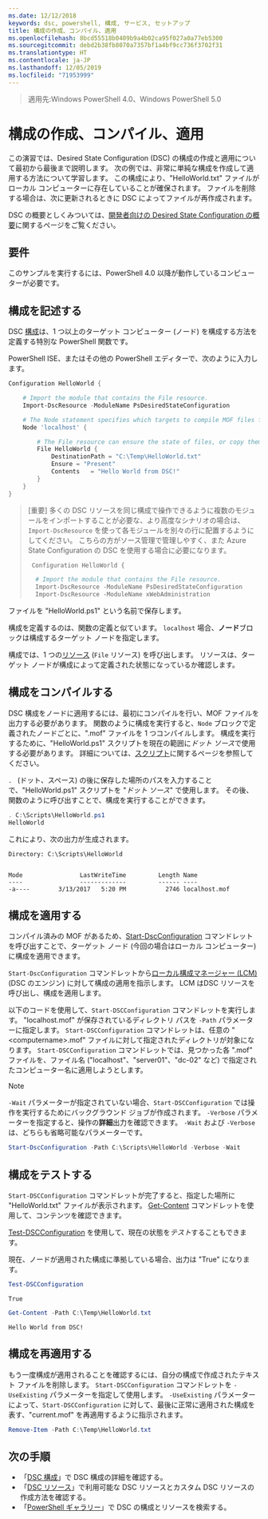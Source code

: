 ```yaml
---
ms.date: 12/12/2018
keywords: dsc, powershell, 構成, サービス, セットアップ
title: 構成の作成、コンパイル、適用
ms.openlocfilehash: 8bcd55518b0409b9a4b02ca95f027a0a77eb5300
ms.sourcegitcommit: debd2b38fb8070a7357bf1a4bf9cc736f3702f31
ms.translationtype: HT
ms.contentlocale: ja-JP
ms.lasthandoff: 12/05/2019
ms.locfileid: "71953999"
---
```

> 適用先:Windows PowerShell 4.0、Windows PowerShell 5.0

# <a name="write-compile-and-apply-a-configuration"></a>構成の作成、コンパイル、適用

この演習では、Desired State Configuration (DSC) の構成の作成と適用について最初から最後まで説明します。
次の例では、非常に単純な構成を作成して適用する方法について学習します。 この構成により、"HelloWorld.txt" ファイルがローカル コンピューターに存在していることが確保されます。 ファイルを削除する場合は、次に更新されるときに DSC によってファイルが再作成されます。

DSC の概要としくみついては、[開発者向けの Desired State Configuration の概要](../overview/overview.md)に関するページをご覧ください。

## <a name="requirements"></a>要件

このサンプルを実行するには、PowerShell 4.0 以降が動作しているコンピューターが必要です。

## <a name="write-the-configuration"></a>構成を記述する

DSC [構成](configurations.md)は、1 つ以上のターゲット コンピューター (ノード) を構成する方法を定義する特別な PowerShell 関数です。

PowerShell ISE、またはその他の PowerShell エディターで、次のように入力します。

```powershell
Configuration HelloWorld {

    # Import the module that contains the File resource.
    Import-DscResource -ModuleName PsDesiredStateConfiguration

    # The Node statement specifies which targets to compile MOF files for, when this configuration is executed.
    Node 'localhost' {

        # The File resource can ensure the state of files, or copy them from a source to a destination with persistent updates.
        File HelloWorld {
            DestinationPath = "C:\Temp\HelloWorld.txt"
            Ensure = "Present"
            Contents   = "Hello World from DSC!"
        }
    }
}
```

> [重要] 多くの DSC リソースを同じ構成で操作できるように複数のモジュールをインポートすることが必要な、より高度なシナリオの場合は、`Import-DscResource` を使って各モジュールを別々の行に配置するようにしてください。
> こちらの方がソース管理で管理しやすく、また Azure State Configuration の DSC を使用する場合に必要になります。
>
> ```powershell
>  Configuration HelloWorld {
>
>   # Import the module that contains the File resource.
>   Import-DscResource -ModuleName PsDesiredStateConfiguration
>   Import-DscResource -ModuleName xWebAdministration
>
> ```

ファイルを "HelloWorld.ps1" という名前で保存します。

構成を定義するのは、関数の定義と似ています。 `localhost` 場合、**ノード**ブロックは構成するターゲット ノードを指定します。

構成では、1 つの[リソース](../resources/resources.md) (`File` リソース) を呼び出します。 リソースは、ターゲット ノードが構成によって定義された状態になっているか確認します。

## <a name="compile-the-configuration"></a>構成をコンパイルする

DSC 構成をノードに適用するには、最初にコンパイルを行い、MOF ファイルを出力する必要があります。
関数のように構成を実行すると、`Node` ブロックで定義されたノードごとに、".mof" ファイルを 1 つコンパイルします。
構成を実行するために、"HelloWorld.ps1" スクリプトを現在の範囲に*ドット ソース*で使用する必要があります。
詳細については、[スクリプト](/powershell/module/microsoft.powershell.core/about/about_scripts?view=powershell-6#script-scope-and-dot-sourcing)に関するページを参照してください。

<!-- markdownlint-disable MD038 -->
`. ` (ドット、スペース) の後に保存した場所のパスを入力することで、"HelloWorld.ps1" スクリプトを "*ドット ソース*" で使用します。 その後、関数のように呼び出すことで、構成を実行することができます。
<!-- markdownlint-enable MD038 -->

```powershell
. C:\Scripts\HelloWorld.ps1
HelloWorld
```

これにより、次の出力が生成されます。

```output
Directory: C:\Scripts\HelloWorld


Mode                LastWriteTime         Length Name
----                -------------         ------ ----
-a----        3/13/2017   5:20 PM           2746 localhost.mof
```

## <a name="apply-the-configuration"></a>構成を適用する

コンパイル済みの MOF があるため、[Start-DscConfiguration](/powershell/module/psdesiredstateconfiguration/start-dscconfiguration) コマンドレットを呼び出すことで、ターゲット ノード (今回の場合はローカル コンピューター) に構成を適用できます。

`Start-DscConfiguration` コマンドレットから[ローカル構成マネージャー (LCM)](../managing-nodes/metaConfig.md) (DSC のエンジン) に対して構成の適用を指示します。
LCM はDSC リソースを呼び出し、構成を適用します。

以下のコードを使用して、`Start-DSCConfiguration` コマンドレットを実行します。 "localhost.mof" が保存されているディレクトリ パスを `-Path` パラメーターに指定します。 `Start-DSCConfiguration` コマンドレットは、任意の "\<computername\>.mof" ファイルに対して指定されたディレクトリが対象になります。 `Start-DSCConfiguration` コマンドレットでは、見つかった各 ".mof" ファイルを、ファイル名 ("localhost"、"server01"、"dc-02" など) で指定されたコンピューター名に適用しようとします。

> [!NOTE]
> `-Wait` パラメーターが指定されていない場合、`Start-DSCConfiguration` では操作を実行するためにバックグラウンド ジョブが作成されます。 `-Verbose` パラメーターを指定すると、操作の**詳細**出力を確認できます。 `-Wait` および `-Verbose` は、どちらも省略可能なパラメーターです。

```powershell
Start-DscConfiguration -Path C:\Scripts\HelloWorld -Verbose -Wait
```

## <a name="test-the-configuration"></a>構成をテストする

`Start-DSCConfiguration` コマンドレットが完了すると、指定した場所に "HelloWorld.txt" ファイルが表示されます。 [Get-Content](/powershell/module/microsoft.powershell.management/get-content) コマンドレットを使用して、コンテンツを確認できます。

[Test-DSCConfiguration](/powershell/module/psdesiredstateconfiguration/Test-DSCConfiguration) を使用して、現在の状態を*テスト*することもできます。

現在、ノードが適用された構成に準拠している場合、出力は "True" になります。

```powershell
Test-DSCConfiguration
```

```output
True
```

```powershell
Get-Content -Path C:\Temp\HelloWorld.txt
```

```output
Hello World from DSC!
```

## <a name="re-applying-the-configuration"></a>構成を再適用する

もう一度構成が適用されることを確認するには、自分の構成で作成されたテキスト ファイルを削除します。 `Start-DSCConfiguration` コマンドレットを `-UseExisting` パラメーターを指定して使用します。 `-UseExisting` パラメーターによって、`Start-DSCConfiguration` に対して、最後に正常に適用された構成を表す、"current.mof" を再適用するように指示されます。

```powershell
Remove-Item -Path C:\Temp\HelloWorld.txt
```

## <a name="next-steps"></a>次の手順

- 「[DSC 構成](configurations.md)」で DSC 構成の詳細を確認する。
- 「[DSC リソース](../resources/resources.md)」で利用可能な DSC リソースとカスタム DSC リソースの作成方法を確認する。
- 「[PowerShell ギャラリー](https://www.powershellgallery.com/)」で DSC の構成とリソースを検索する。
